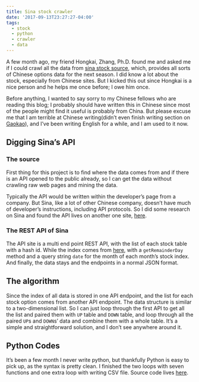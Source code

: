```yaml
---
title: Sina stock crawler
date: '2017-09-13T23:27:27-04:00'
tags:
  - stock
  - python
  - crawler
  - data
---
```

A few month ago, my friend Hongkai, Zhang, Ph.D. found me and asked me if I could crawl all the data from [sina stock source](http://stock.finance.sina.com.cn/option/quotes.html), which, provides all sorts of Chinese options data for the next season. I did know a lot about the stock, especially from Chinese sites. But  I kicked this out since Hongkai is a nice person and he helps me once before; I owe him once.

Before anything, I wanted to say sorry to my Chinese fellows who are reading this blog; I probably should have written this in Chinese since most of the people might find it useful is probably from China. But please excuse me that I am terrible at Chinese writing(didn’t even finish writing section on [Gaokao](https://www.wikiwand.com/en/National_Higher_Education_Entrance_Examination)), and I’ve been writing English for a while, and I am used to it now.

## Digging Sina’s API
### The source
First thing for this project is to find where the data comes from and if there is an API opened to the public already, so I can get the data without crawling raw web pages and mining the data. 

Typically the API would be written within the developer’s page from a company. But Sina, like a lot of other Chinese company, doesn’t have much of developer’s instructions, including API protocols. So I did some research on Sina and found the API lives on another one site, [here](http://hq.sinajs.cn/list=OP_DOWN_5100501707). 

### The REST API of Sina
The API site is a multi end point REST API, with the list of each stock table with a hash id. While the index comes from [here](http://stock.finance.sina.com.cn/futures/api/openapi.php/StockOptionService.getRemainderDay?date=201706), with a `getRemainderDay` method and a query string `date` for the month of each month’s stock index. And finally, the data stays and the endpoints in a normal JSON format.

## The algorithm
Since the index of all data is stored in one API endpoint, and the list for each stock option comes from another API endpoint. The data structure is similar to a two-dimensional list. So I can just loop through the first API to get all the list and paired them with `UP` table and `DOWN` table, and loop through all the paired `UP`s and `DOWN`s’ data and combine them with a whole table. It’s a simple and straightforward solution, and I don’t see anywhere around it.

## Python Codes
It’s been a few month I never write python, but thankfully Python is easy to pick up, as the syntax is pretty clean. I finished the two loops with seven functions and one extra loop with writing CSV file. Source code lives [here](https://github.com/wangsongiam/sina-stock-crawler). 
